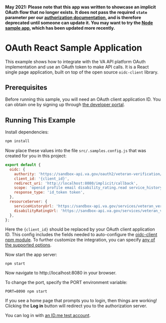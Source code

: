 #### May 2021: Please note that this app was written to showcase an implicit OAuth flow that no longer exists.  It does not pass the required `state` parameter per our [authorization documentation](https://developer.va.gov/explore/authorization?api=veteran_verification), and is therefore deprecated until someone can update it. You may want to try the [Node sample app](https://github.com/department-of-veterans-affairs/vets-api-clients/tree/master/samples/oauth_node), which has been updated more recently. 

# OAuth React Sample Application

This example shows how to integrate with the VA API platform OAuth implementation and use 
an OAuth token to make API calls. It is a React single page application, built on top of
the open source `oidc-client` library.

## Prerequisites

Before running this sample, you will need an OAuth client application ID. You can obtain one
by signing up through [the developer portal](https://developer.va.gov).


## Running This Example

Install dependencies:

```bash
npm install
```

Now place these values into the file `src/.samples.config.js` that was created for you in this project:

```javascript
export default {
  oidc: {
    authority: 'https://sandbox-api.va.gov/oauth2/veteran-verification/v1/.well-known/openid-configuration',
    client_id: '{client_id}',
    redirect_uri: 'http://localhost:8080/implicit/callback',
    scope: 'openid profile email disability_rating.read service_history.read',
    response_type: 'id_token token',
  },
  resourceServer: {
    serviceHistoryUrl: 'https://sandbox-api.va.gov/services/veteran_verification/v0/service_history',
    disabilityRatingUrl: 'https://sandbox-api.va.gov/services/veteran_verification/v0/disability_rating',
  },
};
```

Here the `{client_id}` should be replaced by your OAuth client application ID.
This config includes the fields needed to auto-configure the [oidc-client npm module](https://www.npmjs.com/package/oidc-client).
To further customize the integration, you can specify [any of the supported options](https://github.com/IdentityModel/oidc-client-js/wiki#usermanager).

Now start the app server:

```
npm start
```

Now navigate to http://localhost:8080 in your browser.

To change the port, specify the PORT environment variable:
```
PORT=8090 npm start
```

If you see a home page that prompts you to login, then things are working!  Clicking the **Log in** button will redirect you to the authorization server.

You can log in with [an ID.me test account](../../test_accounts.md).

